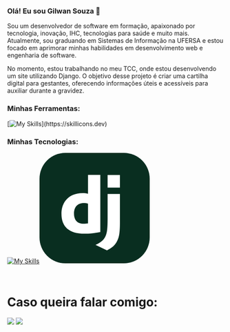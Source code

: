 
### Olá! Eu sou Gilwan Souza 👋

Sou um desenvolvedor de software em formação, apaixonado por tecnologia, inovação, IHC, tecnologias para saúde e muito mais. Atualmente, sou graduando em Sistemas de Informação na UFERSA e estou focado em aprimorar minhas habilidades em desenvolvimento web e engenharia de software.

No momento, estou trabalhando no meu TCC, onde estou desenvolvendo um site utilizando Django. O objetivo desse projeto é criar uma cartilha digital para gestantes, oferecendo informações úteis e acessíveis para auxiliar durante a gravidez.

### Minhas Ferramentas:

[![My Skills](https://skillicons.dev/icons?i=vscode,github,spring,django,wordpress,)](https://skillicons.dev)

### Minhas Tecnologias:

[![My Skills](https://skillicons.dev/icons?i=html,css,py,java,mongodb,postgres,cassandra)](https://skillicons.dev)<svg width="256" height="256" viewBox="0 0 256 256" fill="none" xmlns="http://www.w3.org/2000/svg">
<rect width="256" height="256" rx="60" fill="#092E20"/>
<path d="M112.689 51H141.304V183.45C126.625 186.237 115.848 187.352 104.143 187.352C69.2093 187.351 51 171.559 51 141.271C51 112.098 70.3253 93.1471 100.24 93.1471C104.885 93.1471 108.415 93.5175 112.689 94.6323V51ZM112.689 117.671C109.345 116.558 106.558 116.186 103.028 116.186C88.5346 116.186 80.1725 125.105 80.1725 140.712C80.1725 155.95 88.163 164.311 102.842 164.311C105.999 164.311 108.602 164.125 112.689 163.569V117.671Z" fill="white"/>
<path d="M186.826 95.1893V161.522C186.826 184.378 185.154 195.34 180.137 204.817C175.491 213.923 169.359 219.682 156.724 226L130.153 213.364C142.788 207.419 148.92 202.218 152.821 194.225C156.91 186.05 158.212 176.573 158.212 151.675V95.1893H186.826ZM158.212 51.1519H186.826V80.5102H158.212V51.1519Z" fill="white"/>
</svg>

<br>

# Caso queira falar comigo:

<div> 
  <a href = "mailto:gilwansanttos@gmail.com"><img src="https://img.shields.io/badge/-Gmail-%23333?style=for-the-badge&logo=gmail&logoColor=white" target="_blank"></a>
  <a href="https://www.linkedin.com/in/gilwan-souza-aa1026220/" target="_blank"><img src="https://img.shields.io/badge/-LinkedIn-%230077B5?style=for-the-badge&logo=linkedin&logoColor=white" target="_blank"></a>
</div>
